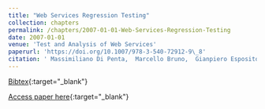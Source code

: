 ```yaml
---
title: "Web Services Regression Testing"
collection: chapters
permalink: /chapters/2007-01-01-Web-Services-Regression-Testing
date: 2007-01-01
venue: 'Test and Analysis of Web Services'
paperurl: 'https://doi.org/10.1007/978-3-540-72912-9\_8'
citation: ' Massimiliano Di Penta,  Marcello Bruno,  Gianpiero Esposito,  Valentina Mazza,  Gerardo Canfora, &quot;Web Services Regression Testing.&quot; Test and Analysis of Web Services, 2007.'
---
```

[Bibtex](https://dblp.org/rec/bib/conf/swb/PentaBEMC07){:target="_blank"}

[Access paper here](https://doi.org/10.1007/978-3-540-72912-9\_8){:target="_blank"}
